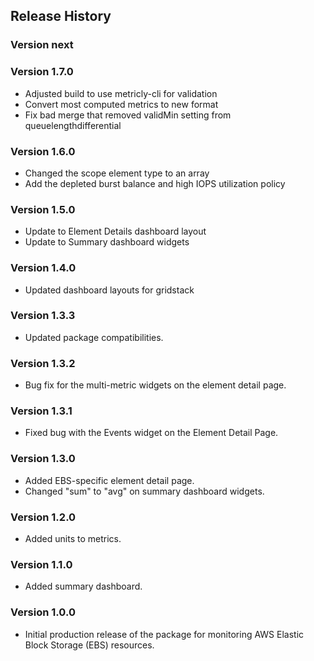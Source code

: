 ## Release History

### Version next

### Version 1.7.0

* Adjusted build to use metricly-cli for validation
* Convert most computed metrics to new format
* Fix bad merge that removed validMin setting from queuelengthdifferential

### Version 1.6.0

* Changed the scope element type to an array
* Add the depleted burst balance and high IOPS utilization policy

### Version 1.5.0

* Update to Element Details dashboard layout
* Update to Summary dashboard widgets

### Version 1.4.0

* Updated dashboard layouts for gridstack

### Version 1.3.3

* Updated package compatibilities.

### Version 1.3.2

* Bug fix for the multi-metric widgets on the element detail page.

### Version 1.3.1

* Fixed bug with the Events widget on the Element Detail Page.

### Version 1.3.0

* Added EBS-specific element detail page.
* Changed "sum" to "avg" on summary dashboard widgets.

### Version 1.2.0

* Added units to metrics.

### Version 1.1.0

* Added summary dashboard.

### Version 1.0.0

* Initial production release of the package for monitoring AWS Elastic Block Storage (EBS) resources.
